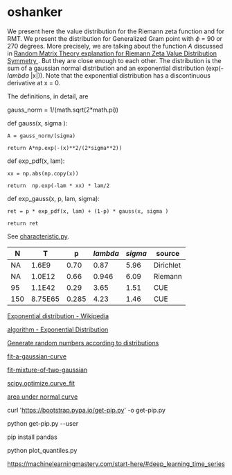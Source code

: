 # oshanker

We present here the value distribution for the Riemann zeta function and for RMT. We present the distribution for Generalized Gram point with $\phi$ = 90 or 270 degrees. More precisely, we are talking about the function $A$ discussed in [Random Matrix Theory explanation for Riemann Zeta Value Distribution Symmetry
](https://www.researchgate.net/publication/373331662_Random_Matrix_Theory_explanation_for_Riemann_Zeta_Value_Distribution_Symmetry). But they are close enough to each other. The distribution is the sum of a gaussian normal distribution and an exponential distribution (exp(- $lambda$ |x|)). Note that the exponential distribution has a discontinuous derivative at x = 0. 

The definitions, in detail, are


   gauss_norm = 1/(math.sqrt(2*math.pi))


def gauss(x, sigma ):

    A = gauss_norm/(sigma)
    
    return A*np.exp(-(x)**2/(2*sigma**2))

def exp_pdf(x, lam):

    xx = np.abs(np.copy(x))
    
    return  np.exp(-lam * xx) * lam/2
    
def exp_gauss(x, p, lam, sigma):

    ret = p * exp_pdf(x, lam) + (1-p) * gauss(x, sigma )
    
    return ret
    
See [characteristic.py](https://github.com/oshanker/oshanker/blob/master/python/cue/characteristic.py).

N  | T      | p    | $lambda$ | $sigma$ | source | 
---| ---    | ---  | ---      |---      |--- |
NA | 1.6E9  | 0.70 | 0.87     | 5.96    | Dirichlet | 
NA | 1.0E12 | 0.66 | 0.946    | 6.09    | Riemann | 
95 | 1.1E42 | 0.29 | 3.65     | 1.51    | CUE | 
150 | 8.75E65 | 0.285 | 4.23     | 1.46    | CUE | 

[Exponential distribution - Wikipedia](https://en.wikipedia.org/wiki/Exponential_distribution)

[algorithm - Exponential Distribution](https://stackoverflow.com/questions/2106503/pseudorandom-number-generator-exponential-distribution)

[Generate random numbers according to distributions](https://stackoverflow.com/questions/3510475/generate-random-numbers-according-to-distributions)

[fit-a-gaussian-curve](https://stackoverflow.com/questions/44480137/how-can-i-fit-a-gaussian-curve-in-python)

[fit-mixture-of-two-gaussian](https://stackoverflow.com/questions/35990467/fit-mixture-of-two-gaussian-normal-distributions-to-a-histogram-from-one-set-of)

[scipy.optimize.curve_fit](https://docs.scipy.org/doc/scipy/reference/generated/scipy.optimize.curve_fit.html)

[area under normal curve](https://discovery.cs.illinois.edu/learn/Simulation-and-Distributions/Normal-Distribution/)

curl 'https://bootstrap.pypa.io/get-pip.py' -o get-pip.py

python get-pip.py --user

pip install pandas

python plot_quantiles.py 


https://machinelearningmastery.com/start-here/#deep_learning_time_series
